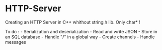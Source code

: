 # HTTP-Server
Creating an HTTP Server in C++ whithout string.h lib. Only char* !



To do :
    - Serialization and deserialization
    - Read and write JSON
    - Store in an SQL database
    - Handle "/" in a global way
    - Create channels
    - Handle messages

